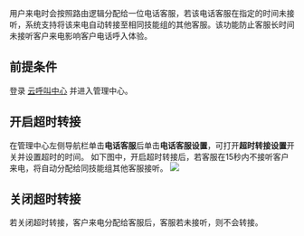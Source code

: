 用户来电时会按照路由逻辑分配给一位电话客服，若该电话客服在指定的时间未接听，系统支持将该来电自动转接至相同技能组的其他客服。该功能防止客服长时间未接听客户来电影响客户电话呼入体验。
## 前提条件
登录 [云呼叫中心](https://tccc.qcloud.com/login) 并进入管理中心。
## 开启超时转接
在管理中心左侧导航栏单击**电话客服**后单击**电话客服设置**，可打开**超时转接设置**开关并设置超时的时间。
如下图中，开启超时转接后，若客服在15秒内不接听客户来电，将自动分配给同技能组其他客服接听。
![](https://main.qcloudimg.com/raw/4d911e120403ed9eb67306571dd2d949.png)
## 关闭超时转接
若关闭超时转接，客户来电分配给客服后，客服若未接听，则不会转接。

